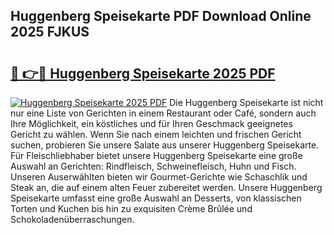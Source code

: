 ## Huggenberg Speisekarte PDF Download Online 2025 FJKUS

# <h2><a href="http://gc9u0o4.nevu.top/?p=Huggenberg+Speisekarte">🔗 👉🔴 Huggenberg Speisekarte 2025 PDF</a></h2>

[![Huggenberg Speisekarte 2025 PDF](https://i.imgur.com/dBaPXMq.png)](http://gc9u0o4.nevu.top/?p=Huggenberg+Speisekarte)
Die Huggenberg Speisekarte ist nicht nur eine Liste von Gerichten in einem Restaurant oder Café, sondern auch Ihre Möglichkeit, ein köstliches und für Ihren Geschmack geeignetes Gericht zu wählen. Wenn Sie nach einem leichten und frischen Gericht suchen, probieren Sie unsere Salate aus unserer Huggenberg Speisekarte. Für Fleischliebhaber bietet unsere Huggenberg Speisekarte eine große Auswahl an Gerichten: Rindfleisch, Schweinefleisch, Huhn und Fisch. Unseren Auserwählten bieten wir Gourmet-Gerichte wie Schaschlik und Steak an, die auf einem alten Feuer zubereitet werden. Unsere Huggenberg Speisekarte umfasst eine große Auswahl an Desserts, von klassischen Torten und Kuchen bis hin zu exquisiten Crème Brûlée und Schokoladenüberraschungen.
